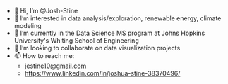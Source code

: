 - 👋 Hi, I’m @Josh-Stine
- 👀 I’m interested in data analysis/exploration, renewable energy, climate modeling
- 🌱 I’m currently in the Data Science MS program at Johns Hopkins University's Whiting School of Engineering
- 💞️ I’m looking to collaborate on data visualization projects
- 📫 How to reach me: 
  - jestine10@gmail.com
  - <a href="https://www.linkedin.com/in/joshua-stine-38370496/">https://www.linkedin.com/in/joshua-stine-38370496/</a>

<!---
Josh-Stine/Josh-Stine is a ✨ special ✨ repository because its `README.md` (this file) appears on your GitHub profile.
You can click the Preview link to take a look at your changes.
--->
